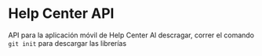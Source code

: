 # Help Center API

API para la aplicación móvil de Help Center
Al descragar, correr el comando ```git init``` para descargar las librerías